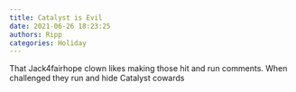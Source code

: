 ```yaml
---
title: Catalyst is Evil
date: 2021-06-26 18:23:25
authors: Ripp
categories: Holiday
---
```


 That Jack4fairhope clown likes making those hit and run comments.   When challenged they run and hide
Catalyst cowards